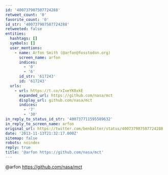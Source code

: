 ```yaml
---
id: '400737907507724288'
retweet_count: '0'
favorite_count: '0'
id_str: '400737907507724288'
retweeted: false
entities:
  hashtags: []
  symbols: []
  user_mentions:
    - name: Arfon Smith (@arfon@fosstodon.org)
      screen_name: arfon
      indices:
        - '0'
        - '6'
      id_str: '617243'
      id: '617243'
  urls:
    - url: https://t.co/xIxeYK0xkE
      expanded_url: https://github.com/nasa/mct
      display_url: github.com/nasa/mct
      indices:
        - '7'
        - '30'
in_reply_to_status_id_str: '400737711595589632'
in_reply_to_screen_name: arfon
original_url: https://twitter.com/benbalter/status/400737907507724288
date: '2013-11-13T21:32:17.000Z'
sitemap: false
robots: noindex
reply: true
title: '@arfon https://github.com/nasa/mct'
---
```


@arfon https://github.com/nasa/mct